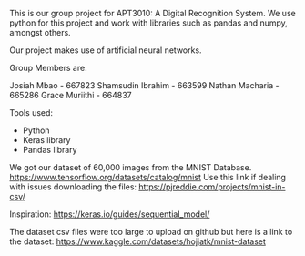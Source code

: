 This is our group project for APT3010: A Digital Recognition System. We use python for this project and work with libraries such as pandas and numpy, amongst others.

Our project makes use of artificial neural networks.

Group Members are:

Josiah Mbao - 667823
Shamsudin Ibrahim - 663599
Nathan Macharia - 665286
Grace Muriithi - 664837

Tools used:
- Python
- Keras library
- Pandas library


We got our dataset of 60,000 images from the MNIST Database.
https://www.tensorflow.org/datasets/catalog/mnist
Use this link if dealing with issues downloading the files:
https://pjreddie.com/projects/mnist-in-csv/

Inspiration:
https://keras.io/guides/sequential_model/

The dataset csv files were too large to upload on github but here is a link to the dataset:
https://www.kaggle.com/datasets/hojjatk/mnist-dataset
